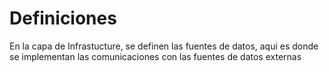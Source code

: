 # Definiciones

En la capa de Infrastucture, se definen las fuentes de datos, aqui es donde se implementan las comunicaciones con las fuentes de datos externas
